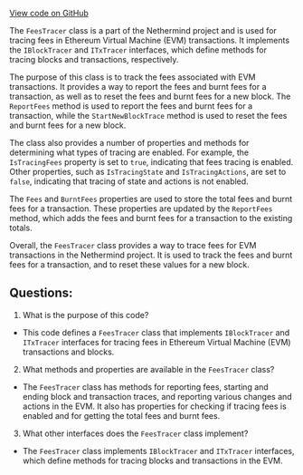 [View code on GitHub](https://github.com/nethermindeth/nethermind/Nethermind.Evm/Tracing/FeesTracer.cs)

The `FeesTracer` class is a part of the Nethermind project and is used for tracing fees in Ethereum Virtual Machine (EVM) transactions. It implements the `IBlockTracer` and `ITxTracer` interfaces, which define methods for tracing blocks and transactions, respectively. 

The purpose of this class is to track the fees associated with EVM transactions. It provides a way to report the fees and burnt fees for a transaction, as well as to reset the fees and burnt fees for a new block. The `ReportFees` method is used to report the fees and burnt fees for a transaction, while the `StartNewBlockTrace` method is used to reset the fees and burnt fees for a new block. 

The class also provides a number of properties and methods for determining what types of tracing are enabled. For example, the `IsTracingFees` property is set to `true`, indicating that fees tracing is enabled. Other properties, such as `IsTracingState` and `IsTracingActions`, are set to `false`, indicating that tracing of state and actions is not enabled. 

The `Fees` and `BurntFees` properties are used to store the total fees and burnt fees for a transaction. These properties are updated by the `ReportFees` method, which adds the fees and burnt fees for a transaction to the existing totals. 

Overall, the `FeesTracer` class provides a way to trace fees for EVM transactions in the Nethermind project. It is used to track the fees and burnt fees for a transaction, and to reset these values for a new block.
## Questions: 
 1. What is the purpose of this code?
- This code defines a `FeesTracer` class that implements `IBlockTracer` and `ITxTracer` interfaces for tracing fees in Ethereum Virtual Machine (EVM) transactions and blocks.

2. What methods and properties are available in the `FeesTracer` class?
- The `FeesTracer` class has methods for reporting fees, starting and ending block and transaction traces, and reporting various changes and actions in the EVM. It also has properties for checking if tracing fees is enabled and for getting the total fees and burnt fees.

3. What other interfaces does the `FeesTracer` class implement?
- The `FeesTracer` class implements `IBlockTracer` and `ITxTracer` interfaces, which define methods for tracing blocks and transactions in the EVM.